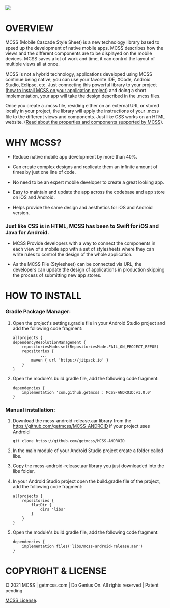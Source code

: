 [![](http://docs.getmcss.com/img/logo_MCSS_pink.37f6be9a.svg)](https://www.getmcss.com)

# OVERVIEW
MCSS (Mobile Cascade Style Sheet) is a new technology library based to speed up the development of native mobile apps. MCSS describes how the views and the different components are to be displayed on the mobile devices. MCSS saves a lot of work and time, it can control the layout of multiple views all at once.

MCSS is not a hybrid technology, applications developed using MCSS continue being native, you can use your favorite IDE, XCode, Android Studio, Eclipse, etc. Just connecting this powerful library to your project ([how to install MCSS on your application project](https://docs.getmcss.com/installation-android)) and doing a short implementation, your app will take the design described in the .mcss files.

Once you create a .mcss file, residing either on an external URL or stored locally in your project, the library will apply the instructions of your .mcss file to the different views and components. Just like CSS works on an HTML website. ([Read about the properties and components supported by MCSS](https://docs.getmcss.com/selectors)).

# WHY MCSS?

- Reduce native mobile app development by more than 40%.

- Can create complex designs and replicate them an infinite amount of times by just one line of code.

- No need to be an expert mobile developer to create a great looking app.

- Easy to maintain and update the app across the codebase and app store on iOS and Android.

- Helps provide the same design and aesthetics for iOS and Android version.

### Just like CSS is in HTML, MCSS has been to Swift for iOS and Java for Android.

- MCSS Provide developers with a way to connect the components in each view of a mobile app with a set of stylesheets where they can write rules to control the design of the whole application.

- As the MCSS File (Stylesheet) can be connected via URL, the developers can update the design of applications in production skipping the process of submitting new app stores. 

# HOW TO INSTALL

### Gradle Package Manager:

1.  Open the project's settings.gradle file in your Android Studio project and add the following code fragment:

		allprojects {
		dependencyResolutionManagement {
			repositoriesMode.set(RepositoriesMode.FAIL_ON_PROJECT_REPOS)
			repositories {
        			...
				maven { url 'https://jitpack.io' }
			}
		}
		
		

2.  Open the module's build.gradle file, add the following code fragment:

		dependencies {
			implementation 'com.github.getmcss : MCSS-ANDROID:v1.0.0'
		}
		    

### Manual installation:

1.  Download the mcss-android-release.aar library from the https://github.com/getmcss/MCSS-ANDROID if your project uses Android

    ```
    git clone https://github.com/getmcss/MCSS-ANDROID 
    ```

2.  In the main module of your Android Studio project create a folder called libs.

3.	Copy the mcss-android-release.aar library you just downloaded into the libs folder.

4.	In your Android Studio project open the build.gradle file of the project, add the following code fragment:

		allprojects {
			repositories {
				flatDir {
					dirs 'libs'
				}
			}
		}

5.	Open the module's build.gradle file, add the following code fragment:

		dependencies {
			implementation files('libs/mcss-android-release.aar')
		}  

# COPYRIGHT & LICENSE
© 2021 MCSS | getmcss.com | Do Genius On. All rights reserved | Patent pending 

[MCSS License](https://www.getmcss.com/end-user-license).

